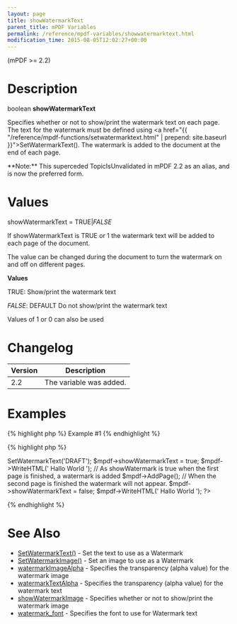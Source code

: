 ```yaml
---
layout: page
title: showWatermarkText
parent_title: mPDF Variables
permalink: /reference/mpdf-variables/showwatermarktext.html
modification_time: 2015-08-05T12:02:27+00:00
---
```


(mPDF >= 2.2)

# Description

boolean **showWatermarkText**

Specifies whether or not to show/print the watermark text on each page. The text for the watermark must be defined using <a href="{{ "/reference/mpdf-functions/setwatermarktext.html" | prepend: site.baseurl }}">SetWatermarkText()</a>. The watermark is added to the document at the end of each page.

<div class="alert alert-info" role="alert">**Note:** This superceded TopicIsUnvalidated in mPDF 2.2 as an alias, and is now the preferred form.</div>

# Values

<span class="parameter">showWatermarkText</span> = <span class="smallblock">TRUE</span>|<span class="smallblock">*FALSE*</span>

If <span class="parameter">showWatermarkText</span> is <span class="smallblock">TRUE</span> or 1 the watermark text will be added to each page of the document.

The value can be changed during the document to turn the watermark on and off on different pages.

**Values**

<span class="smallblock">TRUE</span>: Show/print the watermark text

<span class="smallblock">*FALSE*</span>: <span class="smallblock">DEFAULT</span> Do not show/print the watermark text

Values of 1 or 0 can also be used

# Changelog

<table class="table"><thead>
<tr><th>Version</th> <th>Description</th></tr>
</thead> <tbody>
<tr>
<td>2.2</td>
<td>The variable was added.</td>
</tr>
</tbody></table>

# Examples

{% highlight php %}
Example #1
{% endhighlight %}

{% highlight php %}
<?php

$mpdf = new mPDF();

$mpdf->SetWatermarkText('DRAFT');

$mpdf->showWatermarkText = true;

$mpdf->WriteHTML('
Hallo World
');

// As showWatermark is true when the first page is finished, a watermark is added

$mpdf->AddPage();

// When the second page is finished the watermark will not appear.

$mpdf->showWatermarkText = false;

$mpdf->WriteHTML('
Hallo World
');

?>
{% endhighlight %}

# See Also

<ul>
<li class="manual_boxlist"><a href="{{ "/reference/mpdf-functions/setwatermarktext.html" | prepend: site.baseurl }}">SetWatermarkText()</a> - Set the text to use as a Watermark</li>
<li class="manual_boxlist"><a href="{{ "/reference/mpdf-functions/setwatermarkimage.html" | prepend: site.baseurl }}">SetWatermarkImage()</a> - Set an image to use as a Watermark</li>
<li class="manual_boxlist"><a href="{{ "/reference/mpdf-variables/watermarkimagealpha.html" | prepend: site.baseurl }}">watermarkImageAlpha</a> - Specifies the transparency (alpha value) for the watermark image</li>
<li class="manual_boxlist"><a href="{{ "/reference/mpdf-variables/watermarktextalpha.html" | prepend: site.baseurl }}">watermarkTextAlpha</a> - Specifies the transparency (alpha value) for the watermark text</li>
<li class="manual_boxlist"><a href="{{ "/reference/mpdf-variables/showwatermarktext.html" | prepend: site.baseurl }}">showWatermarkImage</a> - Specifies whether or not to show/print the watermark image</li>
<li class="manual_boxlist"><a href="{{ "/reference/mpdf-variables/watermark-font.html" | prepend: site.baseurl }}">watermark_font</a> - Specifies the font to use for Watermark text</li>
</ul>
